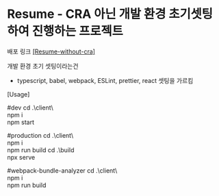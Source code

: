 # Resume - CRA 아닌 개발 환경 초기셋팅하여 진행하는 프로젝트

배포 링크  [[Resume-without-cra]](https://resume-without-cra.shop/)

개발 환경 초기 셋팅이라는건
- typescript, babel, webpack, ESLint, prettier, react 셋팅을 가르킴

[Usage]

#dev
cd .\client\  
npm i  
npm start

#production
cd .\client\  
npm i  
npm run build
cd .\build\
npx serve

#webpack-bundle-analyzer
cd .\client\  
npm i  
npm run build
